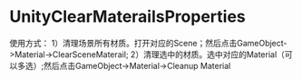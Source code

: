 # UnityClearMaterailsProperties

使用方式：
1）清理场景所有材质。打开对应的Scene；然后点击GameObject->Material->ClearSceneMaterail;
2）清理选中的材质。选中对应的Material（可以多选）;然后点击GameObject->Material->Cleanup Material
